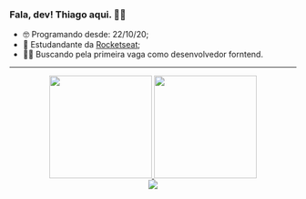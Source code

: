 ### Fala, dev! Thiago aqui. :raising_hand_man:

- 🤓 Programando desde: 22/10/20;
- 🚀 Estudandante da  <a href="https://github.com/rocketseat-education">Rocketseat</a>;
- 👨‍💻 Buscando pela primeira vaga como desenvolvedor forntend. 

---
<div align="center">
  <a href="https://github.com/Thiagolp7?tab=repositories" target="_blank">
  <img height="180em" src="https://github-readme-stats.vercel.app/api?username=thiagolp7&show_icons=true&include_all_commits=true&count_private=true&bg_color=161B22&border_color=00C647&title_color=00C647&text_color=E5EAFA&icon_color=8F3985"/>
  <img height="180em" src="https://github-readme-stats.vercel.app/api/top-langs/?username=thiagolp7&layout=compact&langs_count=7&bg_color=161B22&border_color=00C647&title_color=00C647&text_color=E5EAFA&icon_color=613DC1"/>
  </a>
</div>
<div align="center">
  <img src="https://user-images.githubusercontent.com/92824127/153241844-bec45712-5b19-4db6-a570-582b69c84b67.svg" />
</div>

